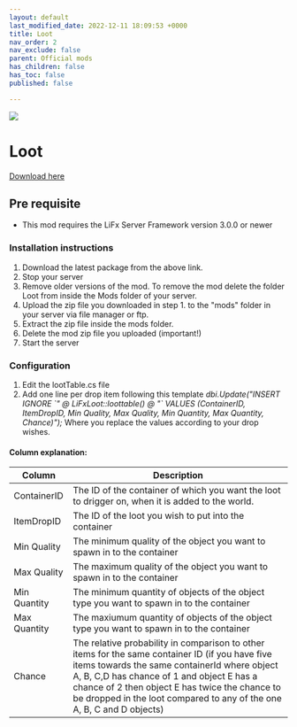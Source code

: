 ```yaml
---
layout: default
last_modified_date: 2022-12-11 18:09:53 +0000
title: Loot
nav_order: 2
nav_exclude: false
parent: Official mods
has_children: false
has_toc: false
published: false

---
```

<img src="https://img.shields.io/badge/LiFx%20Server%20-%3Ev3.0.0-green" />

# Loot

[Download here](https://github.com/LiF-x/Loot/releases/latest)

## Pre requisite

* This mod requires the LiFx Server Framework version 3.0.0 or newer

### Installation instructions

1. Download the latest package from the above link.
2. Stop your server
3. Remove older versions of the mod. To remove the mod delete the folder Loot from inside the Mods folder of your server.
4. Upload the zip file you downloaded in step 1. to the "mods" folder in your server via file manager or ftp.
5. Extract the zip file inside the mods folder.
6. Delete the mod zip file you uploaded (important!)
7. Start the server

### Configuration

1. Edit the lootTable.cs file
2. Add one line per drop item following this template _dbi.Update("INSERT IGNORE \`" @ LiFxLoot::loottable() @ "\` VALUES (ContainerID, ItemDropID, Min Quality, Max Quality, Min Quantity, Max Quantity, Chance)");_ Where you replace the values according to your drop wishes.

#### Column explanation:

| Column | Description |
| --- | --- |
| ContainerID | The ID of the container of which you want the loot to drigger on, when it is added to the world. |
| ItemDropID | The ID of the loot you wish to put into the container |
| Min Quality | The minimum quality of the object you want to spawn in to the container |
| Max Quality | The maximum quality of the object you want to spawn in to the container |
| Min Quantity | The minimum quantity of objects of the object type you want to spawn in to the container |
| Max Quantity | The maxiumum quantity of objects of the object type you want to spawn in to the container |
| Chance | The relative probability in comparison to other items for the same container ID (if you have five items towards the same containerId where object A, B, C,D has chance of 1 and object E has a chance of 2 then object E has twice the chance to be dropped in the loot compared to any of the one A, B, C and D objects) |